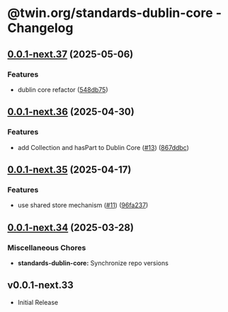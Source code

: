 # @twin.org/standards-dublin-core - Changelog

## [0.0.1-next.37](https://github.com/twinfoundation/standards/compare/standards-dublin-core-v0.0.1-next.36...standards-dublin-core-v0.0.1-next.37) (2025-05-06)


### Features

* dublin core refactor ([548db75](https://github.com/twinfoundation/standards/commit/548db75600d44a0ab8f7bff2f07261552dc2b0b1))

## [0.0.1-next.36](https://github.com/twinfoundation/standards/compare/standards-dublin-core-v0.0.1-next.35...standards-dublin-core-v0.0.1-next.36) (2025-04-30)


### Features

* add Collection and hasPart to Dublin Core ([#13](https://github.com/twinfoundation/standards/issues/13)) ([867ddbc](https://github.com/twinfoundation/standards/commit/867ddbcad0c4afec3c112b113eb97ab431cf84b1))

## [0.0.1-next.35](https://github.com/twinfoundation/standards/compare/standards-dublin-core-v0.0.1-next.34...standards-dublin-core-v0.0.1-next.35) (2025-04-17)


### Features

* use shared store mechanism ([#11](https://github.com/twinfoundation/standards/issues/11)) ([96fa237](https://github.com/twinfoundation/standards/commit/96fa23735f69c1fc7e3d0019b527634fa0a042d9))

## [0.0.1-next.34](https://github.com/twinfoundation/standards/compare/standards-dublin-core-v0.0.1-next.33...standards-dublin-core-v0.0.1-next.34) (2025-03-28)


### Miscellaneous Chores

* **standards-dublin-core:** Synchronize repo versions

## v0.0.1-next.33

- Initial Release
